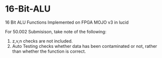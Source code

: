 # 16-Bit-ALU
16 Bit ALU Functions Implemented on FPGA MOJO v3 in lucid

For 50.002 Submisison, take note of the following:
1) z,v,n checks are not included.
2) Auto Testing checks whether data has been contaminated or not, rather than whether the function is correct.
